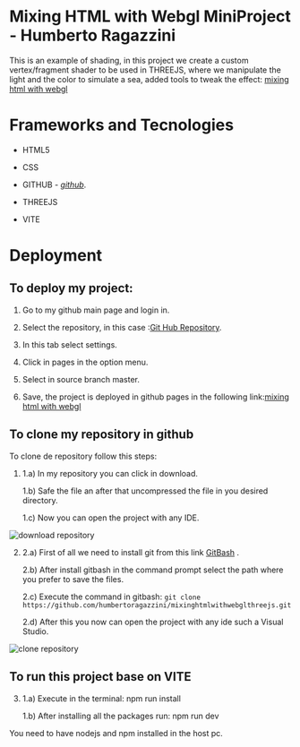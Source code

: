 # Mixing HTML with Webgl MiniProject - Humberto Ragazzini

This is an example of shading, in this project we create a custom vertex/fragment shader to be used in THREEJS, where we manipulate the light and the color to simulate a sea, added tools to tweak the effect: [mixing html with webgl](https://humbertoragazzini.github.io/mixinghtmlwithwebglthreejs/dist/)

# **Frameworks and Tecnologies**

- HTML5

- CSS

- GITHUB - _[github](https://github.com/)_.

- THREEJS

- VITE

# **Deployment**

## To deploy my project:

1. Go to my github main page and login in.

2. Select the repository, in this case :[Git Hub Repository](https://github.com/humbertoragazzini/mixinghtmlwithwebglthreejs).
3. In this tab select settings.
4. Click in pages in the option menu.
5. Select in source branch master.
6. Save, the project is deployed in github pages in the following link:[mixing html with webgl](https://humbertoragazzini.github.io/mixinghtmlwithwebglthreejs/dist/)

## **To clone my repository in github**

To clone de repository follow this steps:

1.  1.a) In my repository you can click in download.

    1.b) Safe the file an after that uncompressed the file in you desired directory.

    1.c) Now you can open the project with any IDE.

![download repository](design/animation/clone/download.gif)

2.  2.a) First of all we need to install git from this link [GitBash](https://git-scm.com/downloads) .

    2.b) After install gitbash in the command prompt select the path where you prefer to save the files.

    2.c) Execute the command in gitbash:
    `git clone https://github.com/humbertoragazzini/mixinghtmlwithwebglthreejs.git `

    2.d) After this you now can open the project with any ide such a Visual Studio.

![clone repository](design/animation/clone/clone.gif)

## **To run this project base on VITE**

3.  1.a) Execute in the terminal: npm run install

    1.b) After installing all the packages run: npm run dev

You need to have nodejs and npm installed in the host pc.
